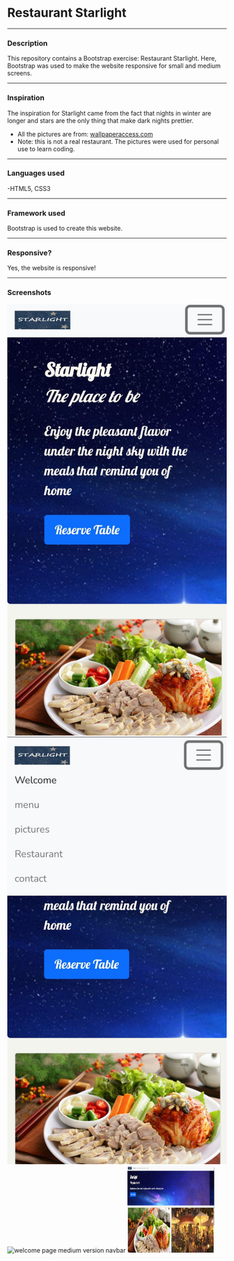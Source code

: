 # Restaurant Starlight 
***
### Description
This repository contains a Bootstrap exercise: Restaurant Starlight. Here, Bootstrap was used to make the website responsive for small and medium screens.
***
### Inspiration
The inspiration for Starlight came from the fact that nights in winter are longer and stars are the only thing that make dark nights prettier.

- All the pictures are from: [wallpaperaccess.com](https://wallpaperaccess.com) 
- Note: this is not a real restaurant. The pictures were used for personal use to learn coding.

***
### Languages used
-HTML5, CSS3
***
### Framework used
Bootstrap is used to create this website.
***
### Responsive?
Yes, the website is responsive!
***
### Screenshots
![welcome page small version](/allpictures/screenshots/welcomesv.jpg)
![welcome page small version navbar](/allpictures/screenshots/welcomenavsv.jpg)
![welcome page medium version navbar](/allpictures/screenshots/welcomemd.jpg)
<img src="./allpictures/screenshots/welcomemd.png" width="200" height="200" />








